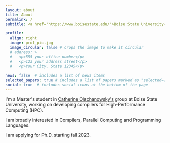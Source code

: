 ```yaml
---
layout: about
title: About
permalink: /
subtitle: <a href='https://www.boisestate.edu/'>Boise State University</a>. Boise, Idaho.

profile:
  align: right
  image: prof_pic.jpg
  image_circular: false # crops the image to make it circular
  # address: >
  #   <p>555 your office number</p>
  #   <p>123 your address street</p>
  #   <p>Your City, State 12345</p>

news: false  # includes a list of news items
selected_papers: true # includes a list of papers marked as "selected={true}"
social: true  # includes social icons at the bottom of the page
---
```


I'm a Master's student in  <a href="https://www.boisestate.edu/coen-cs/people/faculty/catherine-olschanowsky/" target="_blank">Catherine Olschanowsky's</a> group at Boise State University, working on developing compilers for High-Performance Computing (HPC).

I am broadly interested in Compilers, Parallel Computing and Programming Languages.


I am applying for Ph.D. starting fall 2023.